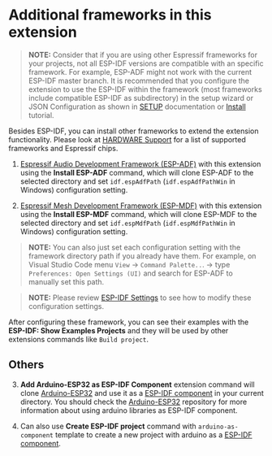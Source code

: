 # Additional frameworks in this extension

> **NOTE:** Consider that if you are using other Espressif frameworks for your projects, not all ESP-IDF versions are compatible with an specific framework. For example, ESP-ADF might not work with the current ESP-IDF master branch. It is recommended that you configure the extension to use the ESP-IDF within the framework (most frameworks include compatible ESP-IDF as subdirectory) in the setup wizard or JSON Configuration as shown in [SETUP](../SETUP.md) documentation or [Install](./install.md) tutorial.

Besides ESP-IDF, you can install other frameworks to extend the extension functionality. Please look at [HARDWARE Support](../HARDWARE_SUPPORT.md) for a list of supported frameworks and Espressif chips.

1. [Espressif Audio Development Framework (ESP-ADF)](https://github.com/espressif/esp-adf) with this extension using the **Install ESP-ADF** command, which will clone ESP-ADF to the selected directory and set `idf.espAdfPath` (`idf.espAdfPathWin` in Windows) configuration setting.

2. [Espressif Mesh Development Framework (ESP-MDF)](https://github.com/espressif/esp-mdf) with this extension using the **Install ESP-MDF** command, which will clone ESP-MDF to the selected directory and set `idf.espMdfPath` (`idf.espMdfPathWin` in Windows) configuration setting.


> **NOTE:** You can also just set each configuration setting with the framework directory path if you already have them. For example, on Visual Studio Code menu `View` -> `Command Palette..`. -> type `Preferences: Open Settings (UI)` and search for ESP-ADF to manually set this path.

> **NOTE:** Please review [ESP-IDF Settings](../SETTINGS.md) to see how to modify these configuration settings.

After configuring these framework, you can see their examples with the **ESP-IDF: Show Examples Projects** and they will be used by other extensions commands like `Build project`.

## Others

3. **Add Arduino-ESP32 as ESP-IDF Component** extension command will clone [Arduino-ESP32](https://github.com/espressif/arduino-esp32) and use it as a [ESP-IDF component](https://github.com/espressif/arduino-esp32/blob/master/docs/esp-idf_component.md) in your current directory. You should check the [Arduino-ESP32](https://github.com/espressif/arduino-esp32) repository for more information about using arduino libraries as ESP-IDF component.

4. Can also use **Create ESP-IDF project** command with `arduino-as-component` template to create a new project with arduino as a [ESP-IDF component](https://github.com/espressif/arduino-esp32/blob/master/docs/esp-idf_component.md).
